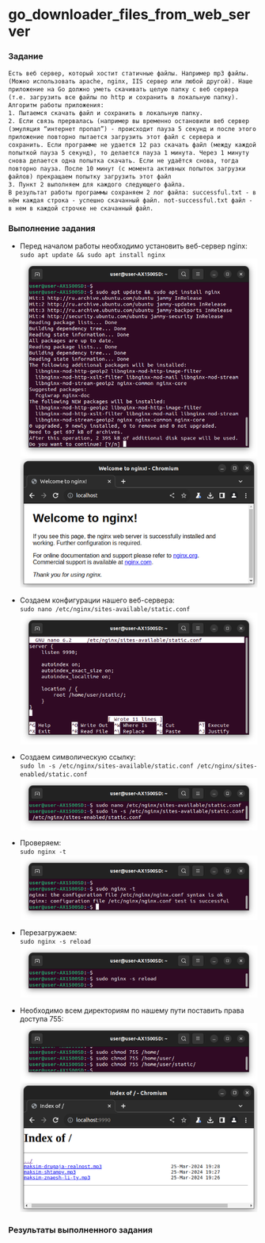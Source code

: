 # go_downloader_files_from_web_server

### Задание
```
Есть веб сервер, который хостит статичные файлы. Например mp3 файлы. (Можно использовать apache, nginx, IIS сервер или любой другой). Наше приложение на Go должно уметь скачивать целую папку с веб сервера (т.е. загрузить все файлы по http и сохранить в локальную папку).
Алгоритм работы приложения:
1. Пытаемся скачать файл и сохранить в локальную папку.
2. Если связь прервалась (например вы временно остановили веб сервер (эмуляция “интернет пропал”) - происходит пауза 5 секунд и после этого приложение повторно пытается загрузить этот файл с сервера и сохранить. Если программе не удается 12 раз скачать файл (между каждой попыткой пауза 5 секунд), то делается пауза 1 минута. Через 1 минуту снова делается одна попытка скачать. Если не удаётся снова, тогда повторно пауза. После 10 минут (с момента активных попыток загрузки файлов) прекращаем попытку загрузить этот файл
3. Пункт 2 выполняем для каждого следующего файла.
В результат работы программы сохраняем 2 лог файла: successful.txt - в нём каждая строка - успешно скачанный файл. not-successful.txt файл - в нем в каждой строчке не скачанный файл.
```
### Выполнение задания

- Перед началом работы необходимо установить веб-сервер nginx: \
`sudo apt update && sudo apt install nginx` \
!["images/install_nginx"](images/install_nginx.png) \
!["images/welcome_to_nginx"](images/welcome_to_nginx.png)

- Создаем конфигурации нашего веб-сервера: \
`sudo nano /etc/nginx/sites-available/static.conf` \
!["images/static_conf"](images/static_conf.png)

- Создаем символическую ссылку: \
`sudo ln -s /etc/nginx/sites-available/static.conf /etc/nginx/sites-enabled/static.conf` \
!["images/ln_static"](images/ln_static.png)

- Проверяем: \
`sudo nginx -t` \
!["images/nginx_t"](images/nginx_t.png)

- Перезагружаем: \
`sudo nginx -s reload` \
!["images/nginx_reload"](images/nginx_reload.png)

- Необходимо всем директориям по нашему пути поставить права доступа 755: \
!["images/chmod"](images/chmod.png) \
!["images/localhost_9990"](images/localhost_9990.png)

### Результаты выполненного задания
